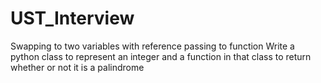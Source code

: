 # UST_Interview
Swapping to two variables with reference passing to function
Write a python class to represent an integer and a function in that class to return whether or not it is a palindrome
